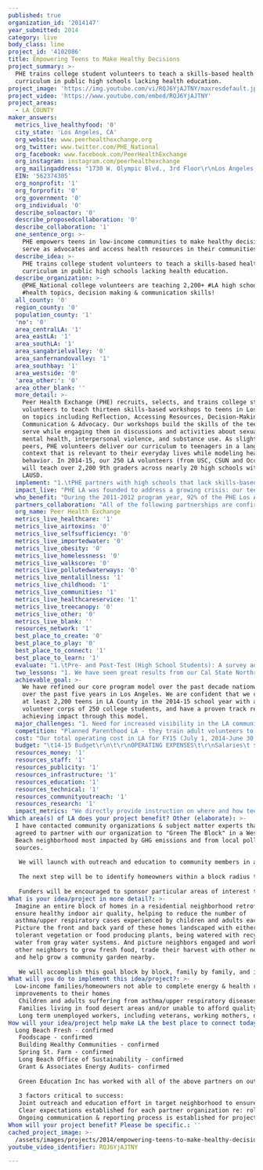 ```yaml
---
published: true
organization_id: '2014147'
year_submitted: 2014
category: live
body_class: lime
project_id: '4102086'
title: Empowering Teens to Make Healthy Decisions
project_summary: >-
  PHE trains college student volunteers to teach a skills-based health
  curriculum in public high schools lacking health education.
project_image: 'https://img.youtube.com/vi/RQJ6YjAJTNY/maxresdefault.jpg'
project_video: 'https://www.youtube.com/embed/RQJ6YjAJTNY'
project_areas:
  - LA COUNTY
maker_answers:
  metrics_live_healthyfood: '0'
  city_state: 'Los Angeles, CA'
  org_website: www.peerhealthexchange.org
  org_twitter: www.twitter.com/PHE_National
  org_facebook: www.facebook.com/PeerHealthExchange
  org_instagram: instagram.com/peerhealthexchange
  org_mailingaddress: "1730 W. Olympic Blvd., 3rd Floor\r\nLos Angeles, CA 90015"
  EIN: '562374305'
  org_nonprofit: '1'
  org_forprofit: '0'
  org_government: '0'
  org_individual: '0'
  describe_soloactor: '0'
  describe_proposedcollaboration: '0'
  describe_collaboration: '1'
  one_sentence_org: >-
    PHE empowers teens in low-income communities to make healthy decisions,
    serve as advocates and access health resources in their communities.
  describe_idea: >-
    PHE trains college student volunteers to teach a skills-based health
    curriculum in public high schools lacking health education.
  describe_organization: >-
    @PHE_National college volunteers are teaching 2,200+ #LA high school teens
    #health topics, decision making & communication skills!
  all_county: '0'
  region_county: '0'
  population_county: '1'
  'no': '0'
  area_centralLA: '1'
  area_eastLA: '1'
  area_southLA: '1'
  area_sangabrielvalley: '0'
  area_sanfernandovalley: '1'
  area_southbay: '1'
  area_westside: '0'
  'area_other:': '0'
  area_other_blank: ''
  more_detail: >-
    Peer Health Exchange (PHE) recruits, selects, and trains college student
    volunteers to teach thirteen skills-based workshops to teens in Los Angeles
    on topics including Reflection, Accessing Resources, Decision-Making, and
    Communication & Advocacy. Our workshops build the skills of the teens we
    serve while engaging them in discussions and activities about sexual health,
    mental health, interpersonal violence, and substance use. As slightly older
    peers, PHE volunteers deliver our curriculum to teenagers in a language and
    context that is relevant to their everyday lives while modeling healthy
    behavior. In 2014-15, our 250 LA volunteers (from USC, CSUN and Occidental)
    will teach over 2,200 9th graders across nearly 20 high schools within
    LAUSD.
  implement: "1.\tPHE partners with high schools that lack skills-based health education and in which the majority of the students come from low-income households. These students experience a disproportionate number of serious health risks including unplanned pregnancy, substance abuse, and untreated mental illness. Volunteers teach the PHE curriculum in a required, non-academic class period so that PHE does not interfere with the students’ academic requirements.\r\n\r\n2.\tPHE recruits, selects, and rigorously trains college student volunteers to teach thirteen skills-based workshops on topics including Reflection, Accessing Resources, Decision-Making, and Communication & Advocacy. Our workshops build the skills of the teens we serve while engaging teens on issues related to sexual health, mental health, interpersonal violence, and substance use. PHE maintains a high level of selectivity through our rigorous volunteer recruitment process, securing a minimum of 150% applications to volunteer positions available. This standard allows us to ensure a high level of teaching quality across our cohort.\r\n\r\n3.\tPHE empowers teenagers to make healthy decisions. In the classroom, PHE high school students reflect on and contextualize influences that shape their health-related attitudes and actions; articulate their values and goals; learn basic, accurate health information; practice making and communicating healthy decisions through interactive role-plays; discuss barriers to healthy behaviors and strategies to overcome them; and identify and learn how to use the health resources in their communities.\r\n\r\n4.\tPHE fosters a commitment to public service in college students, many of whom go on to become leaders dedicated to addressing the needs of low-income, urban communities."
  impact_live: "PHE LA was founded to address a growing crisis: our teens are navigating difficult decisions and exhibiting risky behaviors on a daily basis, many of which threaten their bodies, well-being, and futures.  According to data from the 2013 CDC Youth Risk Behavior Survey: \r\n\r\n• 19% of LA teenagers are currently sexually active, and 37% of these teens did not use a condom the last time they had sex\r\n• 28% of LA teenagers currently drink alcohol \r\n• 13% of LA teenagers have seriously considered attempting suicide\r\n\r\nThese issues directly impact high school students' progress to graduation. 30% of young women who drop out of school cite pregnancy or parenthood as a key reason. Heavy alcohol use by age 16 is also strongly associated with high school dropout, particularly for young men. Finally, untreated mental illnesses affect teens’ ability to stay and excel in school. Studies of the associations between psychiatric disorders and high school dropout found a positive correlation between all disorders investigated and high school dropouts. A recent study of LAUSD middle and high school students\r\nfound 40% of adolescents within the district display symptoms of trauma at a level requiring mental health services.\r\n\r\nIn recent years, public schools’ increased focus on academic testing, budget cuts and staffing shortages have exacerbated this crisis by eliminating health courses, leaving teens unprepared to protect themselves against these serious health risks. \r\n\r\nPeer Health Exchange directly addresses this crisis by using relatable and knowledgeable college students to give teens medically accurate, critical facts about their mental, physical and sexual health. Moreover, our volunteers engage teens in real-life role play scenarios and equip them with the skills to make decisions, communicate those choices and access health resources with confidence. \r\n\r\nInvesting in teen health today can impact the overall health of LA County by 2050 by directly decreasing teen pregnancy, STI rates, substance abuse rates, and rates of untreated mental illness, while indirectly increasing high school graduation rates. PHE teens can pass their health knowledge on to their families and friends, today and in the future. And by engaging LA college students in some of the most high-need and underserved schools and communities, we encourage volunteerism and civic participation for years to come. Many PHE teens also report they are inspired by PHE volunteers to engage in community service themselves."
  who_benefit: "During the 2011-2012 program year, 92% of the PHE Los Angeles high school students qualified as low-income and received free or reduced lunch and 90% were Latino or Black. \r\n\r\nThrough our program, PHE high school students will gain:\r\n1.\tThe knowledge and skills they need to make healthy decisions. Teenagers who make healthy decisions now and in the future will be more likely to stay and excel in school, join and remain part of the workforce, improving opportunities for a future life of quality.\r\n\r\n2.\tThe knowledge and tools to access the health resources in their communities. In the Accessing Resources workshops, students identify valid services available from home, school, and in the community, learn how to locate these services, and prepare to access resources and services that are customized to their needs.\r\n\r\n3.\tRole Models. Over the course of thirteen workshops, undergraduate volunteers act as slightly older peers who can respectfully address students’ questions and concerns in a language and context that is relevant to their everyday lives while modeling healthy behavior and the successful transition from high school to college.\r\n\r\nWe have 250 LA volunteers, 68 from CSUN, 90 from Occidental and 90 from USC.\r\nThey will gain:\r\n1.\tHealth knowledge and skills. Several studies demonstrate that peer health educators benefit from their training and teaching roles, particularly by gaining increased knowledge about the health topics they teach. In addition to increased knowledge, several studies show that peer health educators demonstrate an increased ability to communicate with friends, partners, and parents, and make positive changes in their own health behavior, attitudes and goal-setting. This growth in skills and knowledge enables PHE college students to make healthy decisions that will help them complete college, find and retain jobs, and become healthy, happy, and productive adults capable of having healthy families.\r\n\r\n2.\tPublic speaking, teaching, and leadership skills. In PHE training sessions, PHE Health Educators learn how to manage a classroom of high school students and communicate effectively with them, learning skills that are useful in the job market. PHE student leaders also learn to manage a group of their peers. \r\n\r\n3.\tA commitment to public service. Many PHE volunteers are inspired by their experience and go on to become teachers, doctors, public interest lawyers, and policymakers, who will continue to serve their communities throughout their lives. "
  partners_collaboration: "All of the following partnerships are confirmed for the 2014-15 school year:\r\nUniversity of Southern CA\r\nCal State Northridge\r\nOccidental College\r\nLA Alliance College-Ready Schools\r\nPartnerships to Uplift Communities (PUC) Schools\r\nGreen Dot Schools\r\nNew Village Girls Academy\r\nEnvironmental Charter HS\r\n\r\nWe have worked with each of the above partners in past years, with great success. \r\n\r\nOn the college side, each campus has demonstrated a commitment to serving our communities and a student culture invested in volunteerism. Occidental students are especially committed to social justice, as per the mission of their school. CSUN students are especially relatable to our teens, as most come from the communities we serve in the San Fernando Valley (some are even alumni of our high school partners). USC students live in South LA, one of the communities with the greatest need for our program. \r\n\r\nWe must meet a recruitment goal of 150% more applications than we have space for in our cohort to maintain a high degree of volunteer selectivity. College volunteers must also commit to attending weekly trainings led by our staff, and must teach at least 7 times each by the end of the academic year.\r\n\r\nOn the high school side, each of these schools and networks has demonstrated the willingness to provide time and space for our program during the school day, supported by host teachers who are invested in the program's success. PUC Schools and LA Alliance Schools, for the first time, are now sharing the costs of our program.\r\n\r\nOur program must have a 40-60 minute time slot during the school day, be able to reach the entire 9th grade in the school, and have a committed and supportive host teacher in the classroom at all times in order to achieve success."
  org_name: Peer Health Exchange
  metrics_live_healthcare: '1'
  metrics_live_airtoxins: '0'
  metrics_live_selfsufficiency: '0'
  metrics_live_importedwater: '0'
  metrics_live_obesity: '0'
  metrics_live_homelessness: '0'
  metrics_live_walkscore: '0'
  metrics_live_pollutedwaterways: '0'
  metrics_live_mentalillness: '1'
  metrics_live_childhood: '1'
  metrics_live_communities: '1'
  metrics_live_healthcareservice: '1'
  metrics_live_treecanopy: '0'
  metrics_live_other: '0'
  metrics_live_blank: ''
  resources_network: '1'
  best_place_to_create: '0'
  best_place_to_play: '0'
  best_place_to_connect: '1'
  best_place_to_learn: '1'
  evaluate: "1.\tPre- and Post-Test (High School Students): A survey administered to PHE high school students before and after the program to assess their knowledge of the health topics we address. In 2012-13, PHE Los Angeles students made statistically significant increases in their health knowledge, with a 19 percentage point growth from Pre-Test to Post-Test.  \r\n\r\n2.\tProgram Evaluation (High School Students and Partners): A questionnaire completed by PHE high school students, teachers, and principals. In 2012-2013, 92% of PHE Los Angeles high school students said they will use something they learned from PHE workshops to make a healthy decision in the future, and 71% said they had already used something they learned to make a healthy decision. Moreover, 97% of partner high school principals would recommend PHE to other schools.\r\n\r\n3.\tProgram Evaluation (Volunteers): A questionnaire completed by PHE college student volunteers to assess whether their experience in the program has affected their future plans. In 2012-2013, 90% of Los Angeles volunteers reported that their experience with PHE influenced their career plans and 85% of volunteers reported that they were likely to seek opportunities related to PHE’s mission after college. Specifically, 66% of our volunteers are considering a teaching career thanks to their experience with PHE.\r\n\r\nWe have also recently invested in a national evaluation of our impact regarding teen behavior change, with an external evaluation firm leading a control group-based analysis over two years at our Chicago and New York City sites. We are proud to be a learning organization, and will incorporate changes to our curriculum and program structure implied by our evaluation results to achieve the deepest impact possible on the teens we serve. "
  two_lessons: "1. We have seen great results from our Cal State Northridge volunteers in terms of \"relatability,\" given the shared demographics in terms of socioeconomic status and race of a majority of our CSUN students to the teens we serve. In volunteer surveys this past year, 85% of CSUN volunteers reported a strong sense of community with their PHE workshop cohort, in contrast to 53% at Occidental and 42% at USC. Out of all 25 PHE colleges across the country, CSUN volunteers reported the strongest “sense of community” with both their campus chapter and their city chapter of PHE, a significant achievement considering CSUN is one of our newest college partners. Given these results, we are seeking to strengthen and expand our work with Cal State volunteers. \r\n\r\n2. We did not have an Executive Director or more than 1-2 LA Board members for the entirety of our 3rd year of LA operations (FY12). With an LA Executive Director now moving into her third year and an LA Board of 6 (soon to be 7) in place, we can see the path to local financial sustainability, and are focusing our Executive Director and national external affairs staff in service of achieving this goal. We have also committed to recruiting 1-2 National Board members based in LA in the coming year. "
  achievable_goal: >-
    We have refined our core program model over the past decade nationwide and
    over the past five years in Los Angeles. We are confident that we can reach
    at least 2,200 teens in LA County in the 2014-15 school year with a
    volunteer corps of 250 college students, and have a proven track record of
    achieving impact through this model. 
  major_challenges: "1. Need for increased visibility in the LA community to build our network of support\r\n\r\nWe are launching a new communications plan, in conjunction with our national office, and are poised to hire a National Communications Director for the first time in PHE history. As we plan to celebrate our 10th anniversary nationally and our 5th anniversary in LA, we are poised to increase our visibility through new media strategies such as online videos, Giving Tuesday, and a series of celebratory events in LA and beyond. We will also send a quarterly newsletter to our LA donors to stay in close touch with our new and expanding network of supporters in between in-person touchpoints.\r\n\r\n2. Need for strengthened volunteer training as we roll out a brand new curriculum\r\n\r\nWe have key supports in place as we launch our new skills-based curriculum, including an LA Program Director and Program Manager entering their second year, and funding for our national program team members to travel to LA quarterly to provide technical assistance. We have also revised our volunteer training model, including our annual health educator retreat, to focus less on content memorization and more on advanced teaching and facilitation skills, with the goal of a more interactive and engaging curriculum and PHE experience in mind for our teens."
  competition: "Planned Parenthood LA - they train adult volunteers to teach a sexual health curriculum in partner high schools, often through afterschool/weekend programs.  \r\n\r\nPeace Over Violence - they train adult volunteers to teach a teen dating violence/sexual violence curriculum in partner high schools, often through afterschool/weekend programs. \r\n\r\nLA Trust for Children's Health - oversees school-based wellness centers in large LAUSD campuses. Students must opt-in to services.\r\n\r\nIn contrast, we use college student volunteers who are easy for teens to relate to (as age peers), our curriculum is skills-based, and in addition to sexual health, teen dating violence and sexual assault, also includes mental health, substance use, and skills instruction on decision making, communication, advocacy and accessing reliable health resources in teens' own communities. We do not provide direct services such as STI/HIV testing or mental health counseling, but retain strong partnerships and provide referrals to community organizations that provide such services. Our program is during the school day, reaching every 9th grader in each of our partner high schools. "
  cost: "Our total operating cost in LA for FY15 (July 1, 2014-June 30, 2015) is $608,258. Of that, $158,258 will be provided by our national office, to sustain our efforts while we continue to build our LA board and network of supporters. \r\n\r\nWe plan to raise a total of $450,000 in LA during FY15. If we were to get the LA2050 grant, we would raise the remaining $350,000 as follows:\r\n$70,500: Contributions from our high school partners (PUC Schools and LA Alliance Schools)\r\n$122,000: Contributions from our LA Board members and their networks\r\n$20,000: Pricewaterhouse Coopers\r\n$37,500: Events (ex: cooking demo, PHE LA 5th Anniversary party, PHE Alumni bowling tournament, poker tournament)\r\n$100,000: Foundation Grants + Major Donors (pending)"
  budget: "\t14-15 Budget\r\n\t\r\nOPERATING EXPENSES\t\r\nSalaries\t $269,430 \r\nPayroll Taxes and Employee Benefits\t 65,844 \r\nTotal Personnel\t 335,274 \r\n\t\r\nPersonnel Costs\t 5,663 \r\nProgram Administration\t 115,765 \r\nExternal Affairs\t 27,655 \r\nGeneral Operating\t 38,635 \r\n15% Local Contribution to National\t 85,266 \r\nTotal Operating Expenses\t 608,258 \r\n"
  resources_money: '1'
  resources_staff: '1'
  resources_publicity: '1'
  resources_infrastructure: '1'
  resources_education: '1'
  resources_technical: '1'
  resources_communityoutreach: '1'
  resources_research: '1'
  impact_metrics: "We directly provide instruction on where and how teens can access healthcare resources in their communities, and on understanding the signs of mental illness, addressing the stigma against naming mental illness, and understanding the seriousness of mental health and the impact it can have on a young person, a family and a community. We expect to see more teens accessing mental health services thanks to our program. \r\n\r\nOur skills-based instruction also builds the confidence and strengthens the agency of young people, factors directly connected to increasing their resilience. As young people become more resilient, so do LA's communities, now and in the future. \r\n\r\nWe also have a secondary impact on teens' progress to high school graduation, and on college students' level of civic engagement in low-income communities throughout LA County."
Which area(s) of LA does your project benefit? Other (elaborate): >-
  I have contacted community organizations & subject matter experts that have
  agreed to partner with our organization to "Green The Block" in a West Long
  Beach neighborhood most impacted by GHG emissions and from local pollution
  sources. 
   
   We will launch with outreach and education to community members in an effort to create awareness/acceptance around environmental health, energy-efficient homes, growing food locally, drought tolerant landscaping and gray water systems, and living more sustainable, green-focused lifestyles. 
   
   The next step will be to identify homeowners within a block radius that will participate and support Green The Block efforts. We will identify homeowners via local community groups, churches, neighborhood associations and school groups. Once we have homeowners identified, we will determine home & yard improvements via energy audits, soil tests and urban farming potential evaluations.
   
   Funders will be encouraged to sponsor particular areas of interest to their organization (Victory Farm, Energy Efficiency audits…) and homeowners will be encouraged to provide sweat equity to ensure engagement in the initiative. Local government officials will also be asked to support and promote the initiative as well.
What is your idea/project in more detail?: >-
  Imagine an entire block of homes in a residential neighborhood retrofitted to
  ensure healthy indoor air quality, helping to reduce the number of
  asthma/upper respiratory cases experienced by children and adults each year.
  Picture the front and back yard of these homes landscaped with either drought
  tolerant vegetation or food producing plants, being watered with recycled
  water from gray water systems. And picture neighbors engaged and working with
  other neighbors to grow fresh food, trade their harvest with other neighbors
  and help grow a community garden nearby.
   
   We will accomplish this goal block by block, family by family, and in one underserved community after the next, until entire LA neighborhoods are transformed into "Green The Block" communities.
What will you do to implement this idea/project?: >-
  Low-income families/homeowners not able to complete energy & health related
  improvements to their homes
   Children and adults suffering from asthma/upper respiratory diseases
   Families living in food desert areas and/or unable to afford quality food choices.
   Long term unemployed workers, including veterans, working mothers, displaced workers, youth at risk, foster youth and re-entry communities.
How will your idea/project help make LA the best place to connect today? In LA2050?: |-
  Long Beach Fresh - confirmed
   Foodscape - confirmed
   Building Healthy Communities - confirmed
   Spring St. Farm - confirmed
   Long Beach Office of Sustainability - confirmed
   Grant & Associates Energy Audits- confirmed
   
   Green Education Inc has worked with all of the above partners on outreach programs via Building Healthy Communities (BHC) Neighborhood Workgroup for the past 3-4 years. We have implemented education programs re: energy efficiency, renewable energy, urban/community farming in the BHC service area in an effort to engage and educate low-income community members about the benefits of green & sustainable lifestyles.
   
   3 factors critical to success:
   Joint outreach and education effort in target neighborhood to ensure Green The Block initiative is clearly described, behavioral change is achieved, new behaviors are established, reinforced, rewarded and sustainable within each family household.
   Clear expectations established for each partner organization re: roles, tasks, deliverables, timelines/due dates, goals and budget.
   Ongoing communication & reporting process is established for project members to ensure all project components are planned, designed, launched and evaluated on a regular basis.
Whom will your project benefit? Please be specific.: ''
cached_project_image: >-
  /assets/images/projects/2014/empowering-teens-to-make-healthy-decisions/img.youtube.com/vi/RQJ6YjAJTNY/maxresdefault.jpg
youtube_video_identifier: RQJ6YjAJTNY

---
```

